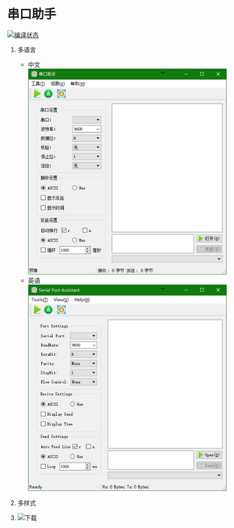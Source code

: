 串口助手
=======

[![编译状态](https://ci.appveyor.com/api/projects/status/y77e828ysqc79r9o?svg=true)](https://ci.appveyor.com/project/KangLin/serialportassistant)

1. 多语言
    * 中文  
    ![中文](Docs/ui-zh.jpg)
    * 英语  
    ![中文](Docs/ui-en.jpg)

2. 多样式

3. ![下载](https://github.com/KangLin/SerialPortAssistant/releases)
